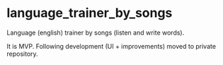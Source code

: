 # language_trainer_by_songs
Language (english) trainer by songs (listen and write words).

It is MVP. Following development (UI + improvements) moved to private repository.
